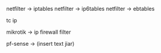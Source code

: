 netfilter -> iptables
netfilter -> ip6tables
netfilter -> ebtables

tc
ip

mikrotik -> ip firewall filter

pf-sense -> (insert text jiar)
